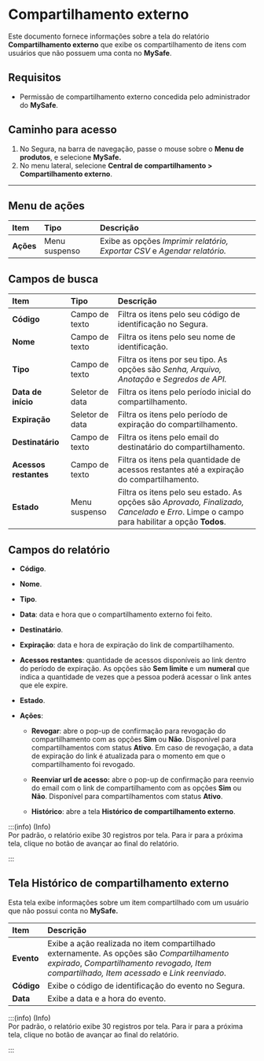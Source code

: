 # Compartilhamento externo


Este documento fornece informações sobre a tela do relatório **Compartilhamento externo** que exibe os compartilhamento de itens com usuários que não possuem uma conta no **MySafe**.

## Requisitos

* Permissão de compartilhamento externo concedida pelo administrador do **MySafe**.

## Caminho para acesso

1. No Segura, na barra de navegação, passe o mouse sobre o **Menu de produtos**, e selecione **MySafe.**  
2. No menu lateral, selecione **Central de compartilhamento \> Compartilhamento externo**.  
   

---

## Menu de ações

| Item | Tipo | Descrição |
| :---- | :---- | :---- |
| **Ações** | Menu suspenso | Exibe as opções *Imprimir relatório, Exportar CSV* e *Agendar relatório.* |

## Campos de busca

| Item | Tipo | Descrição |
| :---- | :---- | :---- |
| **Código** | Campo  de texto | Filtra os itens pelo seu código de identificação no Segura. |
| **Nome** | Campo  de texto | Filtra os itens pelo seu nome de identificação. |
| **Tipo** | Campo  de texto | Filtra os itens por seu tipo. As opções são *Senha, Arquivo, Anotação* e *Segredos de API.* |
| **Data de início** | Seletor de data | Filtra os itens pelo período inicial do compartilhamento. |
| **Expiração** | Seletor de data | Filtra os itens pelo período de expiração do compartilhamento. |
| **Destinatário** | Campo  de texto | Filtra os itens pelo email do destinatário do compartilhamento. |
| **Acessos restantes** | Campo  de texto | Filtra os itens pela quantidade de acessos restantes até a expiração do compartilhamento. |
| **Estado** | Menu suspenso | Filtra os itens pelo seu estado. As opções são *Aprovado, Finalizado, Cancelado* e *Erro*. Limpe o campo para habilitar a opção **Todos**. |

## Campos do relatório

* **Código**.

* **Nome**.

* **Tipo**.

* **Data**: data e hora que o compartilhamento externo foi feito.

* **Destinatário**.

* **Expiração**: data e hora de expiração do link de compartilhamento.

* **Acessos restantes**: quantidade de acessos disponíveis ao link dentro do período de expiração. As opções são **Sem limite** e um **numeral** que indica a quantidade de vezes que a pessoa poderá acessar o link antes que ele expire.

* **Estado**.

* **Ações**: 

  * **Revogar**: abre o pop-up de confirmação para revogação do compartilhamento com as opções **Sim** ou **Não**. Disponível para compartilhamentos com status **Ativo**. Em caso de revogação, a data de expiração do link é atualizada para o momento em que o compartilhamento foi revogado.

  * **Reenviar url de acesso:** abre o pop-up de confirmação para reenvio do email com o link de compartilhamento com as opções **Sim** ou **Não**.  Disponível para compartilhamentos com status **Ativo**. 

  * **Histórico**: abre a tela **Histórico de compartilhamento externo**.

:::(info) (Info)  
Por padrão, o relatório exibe 30 registros por tela. Para ir para a próxima tela, clique no botão de avançar ao final do relatório.

:::

## Tela Histórico de compartilhamento externo

Esta tela exibe informações sobre um item compartilhado com um usuário que não possui conta no **MySafe.**



| Item | Descrição |
| :---- | :---- |
| **Evento** | Exibe a ação realizada no item compartilhado externamente. As opções são *Compartilhamento expirado*, *Compartilhamento revogado, Item compartilhado, Item acessado* e *Link reenviado*. |
| **Código** | Exibe o código de identificação do evento no Segura. |
| **Data** | Exibe a data e a hora do evento.  |

:::(info) (Info)  
Por padrão, o relatório exibe 30 registros por tela. Para ir para a próxima tela, clique no botão de avançar ao final do relatório.

:::

